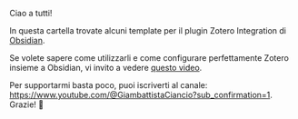 Ciao a tutti!

In questa cartella trovate alcuni template per il plugin Zotero Integration di [Obsidian](https://youtu.be/FjkMf2KprnA). 

Se volete sapere come utilizzarli e come configurare perfettamente Zotero insieme a Obsidian, vi invito a vedere [questo video](https://youtu.be/ieGug738nfs).

Per supportarmi basta poco, puoi iscriverti al canale: https://www.youtube.com/@GiambattistaCiancio?sub_confirmation=1. Grazie! 🙏
